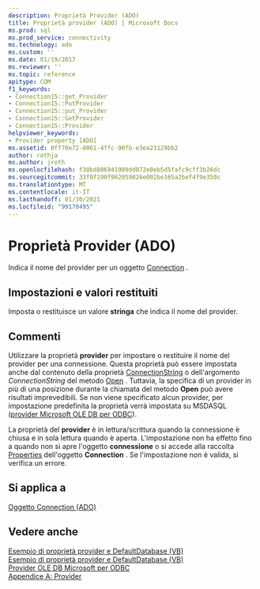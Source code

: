 ```yaml
---
description: Proprietà Provider (ADO)
title: Proprietà provider (ADO) | Microsoft Docs
ms.prod: sql
ms.prod_service: connectivity
ms.technology: ado
ms.custom: ''
ms.date: 01/19/2017
ms.reviewer: ''
ms.topic: reference
apitype: COM
f1_keywords:
- Connection15::get_Provider
- Connection15::PutProvider
- Connection15::put_Provider
- Connection15::GetProvider
- Connection15::Provider
helpviewer_keywords:
- Provider property [ADO]
ms.assetid: 0ff70e72-0061-4ffc-90fb-e3ea23129bb2
author: rothja
ms.author: jroth
ms.openlocfilehash: f30bd886941909dd072e0eb5d5fafc9cff3b26dc
ms.sourcegitcommit: 33f0f190f962059826e002be165a2bef4f9e350c
ms.translationtype: MT
ms.contentlocale: it-IT
ms.lasthandoff: 01/30/2021
ms.locfileid: "99170495"
---
```

# <a name="provider-property-ado"></a>Proprietà Provider (ADO)
Indica il nome del provider per un oggetto [Connection](./connection-object-ado.md) .  
  
## <a name="settings-and-return-values"></a>Impostazioni e valori restituiti  
 Imposta o restituisce un valore **stringa** che indica il nome del provider.  
  
## <a name="remarks"></a>Commenti  
 Utilizzare la proprietà **provider** per impostare o restituire il nome del provider per una connessione. Questa proprietà può essere impostata anche dal contenuto della proprietà [ConnectionString](./connectionstring-property-ado.md) o dell'argomento *ConnectionString* del metodo [Open](./open-method-ado-connection.md) . Tuttavia, la specifica di un provider in più di una posizione durante la chiamata del metodo **Open** può avere risultati imprevedibili. Se non viene specificato alcun provider, per impostazione predefinita la proprietà verrà impostata su MSDASQL ([provider Microsoft OLE DB per ODBC](../../guide/appendixes/microsoft-ole-db-provider-for-odbc.md)).  
  
 La proprietà del **provider** è in lettura/scrittura quando la connessione è chiusa e in sola lettura quando è aperta. L'impostazione non ha effetto fino a quando non si apre l'oggetto **connessione** o si accede alla raccolta [Properties](./properties-collection-ado.md) dell'oggetto **Connection** . Se l'impostazione non è valida, si verifica un errore.  
  
## <a name="applies-to"></a>Si applica a  
 [Oggetto Connection (ADO)](./connection-object-ado.md)  
  
## <a name="see-also"></a>Vedere anche  
 [Esempio di proprietà provider e DefaultDatabase (VB)](./provider-and-defaultdatabase-properties-example-vb.md)   
 [Esempio di proprietà provider e DefaultDatabase (VB)](./provider-and-defaultdatabase-properties-example-vb.md)   
 [Provider OLE DB Microsoft per ODBC](../../guide/appendixes/microsoft-ole-db-provider-for-odbc.md)   
 [Appendice A: Provider](../../guide/appendixes/appendix-a-providers.md)